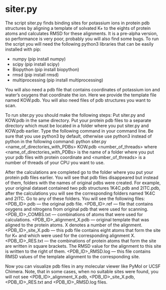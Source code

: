 # siter.py
The script siter.py finds binding sites for potassium ions in protein pdb structures by aligning a template of solvated K+ to the eights of protein atoms and calculates RMSD for these alignments. It is a pre-alpha version, so performance is very poor, probably you will also find some bugs. To run the script you will need the following python3 libraries that can be easily installed with pip:
+ numpy (pip install numpy)
+ scipy (pip install scipy)
+ Biopython (pip install biopython)
+ rmsd (pip install rmsd)
+ multiprocessing (pip install multiprocessing)

You will also need a pdb file that contains coordinates of potassium ion and water’s oxygens that coordinate the ion. Here we provide the template file named KOW.pdb. You will also need files of pdb structures you want to scan.

To run siter.py you should make the following steps:
Put siter.py and KOW.pdb in the same directory.
Put your protein pdb files to a separate directory which must be located in a folder where you put siter.py and KOW.pdb earlier.
Type the following command in your command line. Be sure that you use python3 by default, otherwise use python3 instead of python in the following command: 
python siter.py <name_of_directories_with_PDBs> KOW.pdb <number_of_threads>
where <name_of_directories_with_PDBs> is the name of a folder where you put your pdb files with protein coordinate and <number_of_threads> is a number of threads of your CPU you want to use. 

After the calculations are completed go to the folder where you put your protein pdb files earlier. You will see that pdb files disappeared but instead of them, folders with the names of original pdbs were created. For example, your original dataset contained two pdb structures 1K4C.pdb and 2ITC.pdb, after the calculations you will see the corresponding folders named 1K4C and 2ITC. Go to any of these folders. You will see the following files:
<PDB_ID>.pdb — the original pdb file.
<PDB_ID>.ref — file that contains oxygens and nitrogens from original pdb that were used for scanning.
<PDB_ID>_COMBS.txt — combinations of atoms that were used for calculations.
<PDB_ID>_alignment_X.pdb — original template that was aligned to the protein atoms. X denotes a number of the alignment. 
<PDB_ID>_site_X.pdb — this pdb file contains eight atoms that form the site for K+ and which were used for the corresponding alignment X.
<PDB_ID>_RES.txt — the combinations of protein atoms that form the site are written in square brackets. The RMSD value for the alignment to this site is written to the right of them.
<PDB_ID>_RMSD.log — this file contains RMSD values of the template alignment to the corresponding site. 

Now you can visualize pdb files in any molecular viewer like PyMol or UCSF Chimera.
Note, that in some cases, when no suitable sites were found, you will not see <PDB_ID>_alignment_X.pdb, <PDB_ID>_site_X.pdb, <PDB_ID>_RES.txt and <PDB_ID>_RMSD.log files. 

